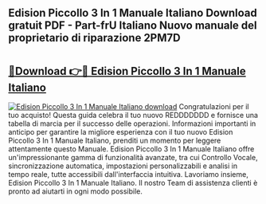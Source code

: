 ## Edision Piccollo 3 In 1 Manuale Italiano Download gratuit PDF - Part-frU Italiano Nuovo manuale del proprietario di riparazione 2PM7D

# <h2><a href="http://dfaig48.blite.top/?on=Edision+Piccollo+3+In+1+Manuale+Italiano">🔗Download 👉🔴 Edision Piccollo 3 In 1 Manuale Italiano</a></h2>

[![Edision Piccollo 3 In 1 Manuale Italiano download](https://i.imgur.com/lujVjoI.png)](http://dfaig48.blite.top/?on=Edision+Piccollo+3+In+1+Manuale+Italiano)
Congratulazioni per il tuo acquisto! Questa guida celebra il tuo nuovo REDDDDDDD e fornisce una tabella di marcia per il successo delle operazioni. Informazioni importanti in anticipo per garantire la migliore esperienza con il tuo nuovo Edision Piccollo 3 In 1 Manuale Italiano, prenditi un momento per leggere attentamente questo Manuale. Edision Piccollo 3 In 1 Manuale Italiano offre un'impressionante gamma di funzionalità avanzate, tra cui Controllo Vocale, sincronizzazione automatica, impostazioni personalizzabili e analisi in tempo reale, tutte accessibili dall'interfaccia intuitiva. Lavoriamo insieme, Edision Piccollo 3 In 1 Manuale Italiano. Il nostro Team di assistenza clienti è pronto ad aiutarti in ogni modo possibile.
